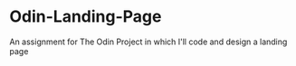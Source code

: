 # Odin-Landing-Page
An assignment for The Odin Project in which I'll code and design a landing page

